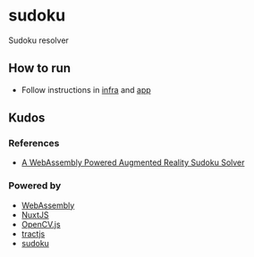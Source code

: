 # sudoku
Sudoku resolver

## How to run
- Follow instructions in [infra](./infra) and [app](./app)

## Kudos
### References
- [A WebAssembly Powered Augmented Reality Sudoku Solver](https://blog.scottlogic.com/2020/01/03/webassembly-sudoku-solver.html)

### Powered by
- [WebAssembly](https://www.rust-lang.org/what/wasm)
- [NuxtJS](https://nuxtjs.org/)
- [OpenCV.js](https://docs.opencv.org/master/d5/d10/tutorial_js_root.html)
- [tractjs](https://github.com/bminixhofer/tractjs)
- [sudoku](https://docs.rs/sudoku)
